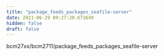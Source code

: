 ```yaml
---
title: "package_feeds_packages_seafile-server"
date: 2021-06-29 09:27:20.671649
hidden: false
draft: false
---
```


bcm27xx/bcm2711/package_feeds_packages_seafile-server

